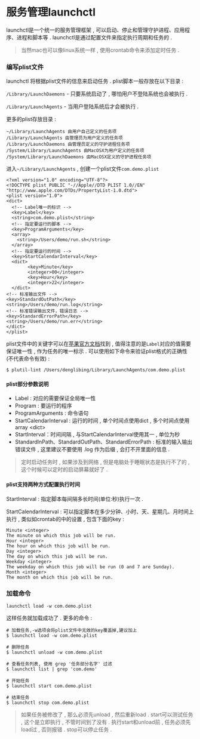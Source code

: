 # 服务管理launchctl

launchctl是一个统一的服务管理框架 , 可以启动、停止和管理守护进程、应用程序、进程和脚本等 . launchctl是通过配置文件来指定执行周期和任务的 .

> 当然mac也可以像linux系统一样 , 使用crontab命令来添加定时任务 .

### 编写plist文件

launchctl 将根据plist文件的信息来启动任务 . plist脚本一般存放在以下目录 :

`/Library/LaunchDaemons` - 只要系统启动了 , 哪怕用户不登陆系统也会被执行 .

`/Library/LaunchAgents` - 当用户登陆系统后才会被执行 .

更多的plist存放目录 :

```
~/Library/LaunchAgents 由用户自己定义的任务项
/Library/LaunchAgents 由管理员为用户定义的任务项
/Library/LaunchDaemons 由管理员定义的守护进程任务项
/System/Library/LaunchAgents 由MacOSX为用户定义的任务项
/System/Library/LaunchDaemons 由MacOSX定义的守护进程任务项
```

进入`~/Library/LaunchAgents` , 创建一个plist文件`com.demo.plist`

```
<?xml version="1.0" encoding="UTF-8"?>
<!DOCTYPE plist PUBLIC "-//Apple//DTD PLIST 1.0//EN" "http://www.apple.com/DTDs/PropertyList-1.0.dtd">
<plist version="1.0">
<dict>
  <!-- Label唯一的标识 -->
  <key>Label</key>
  <string>com.demo.plist</string>
  <!-- 指定要运行的脚本 -->
  <key>ProgramArguments</key>
  <array>
    <string>/Users/demo/run.sh</string>
  </array>
  <!-- 指定要运行的时间 -->
  <key>StartCalendarInterval</key>
  <dict>
        <key>Minute</key>
        <integer>00</integer>
        <key>Hour</key>
        <integer>22</integer>
  </dict>
<!-- 标准输出文件 -->
<key>StandardOutPath</key>
<string>/Users/demo/run.log</string>
<!-- 标准错误输出文件，错误日志 -->
<key>StandardErrorPath</key>
<string>/Users/demo/run.err</string>
</dict>
</plist>
```

plist文件中的关键字可以在[苹果官方文档](https://developer.apple.com/legacy/library/documentation/Darwin/Reference/ManPages/man5/launchd.plist.5.html#//apple_ref/doc/man/5/launchd.plist)找到 , 值得注意的是`Label`对应的值需要保证唯一性 , 作为任务的唯一标示 . 可以使用如下命令来验证plist格式的正确性\(不代表命令有效\) : 

```
$ plutil-lint /Users/denglibing/Library/LaunchAgents/com.demo.plist
```

#### plist部分参数说明

* Label : 对应的需要保证全局唯一性
* Program : 要运行的程序
* ProgramArguments : 命令语句
* StartCalendarInterval : 运行的时间 , 单个时间点使用dict , 多个时间点使用 array &lt;dict&gt;
* StartInterval：时间间隔 , 与StartCalendarInterval使用其一 , 单位为秒
* StandardInPath、StandardOutPath、StandardErrorPath : 标准的输入输出错误文件 , 这里建议不要使用 .log 作为后缀 , 会打不开里面的信息 . 

> 定时启动任务时 , 如果涉及到网络 , 但是电脑处于睡眠状态是执行不了的 , 这个时候可以定时的启动屏幕就好了 .

#### plist支持两种方式配置执行时间

StartInterval : 指定脚本每间隔多长时间\(单位:秒\)执行一次 . 

StartCalendarInterval : 可以指定脚本在多少分钟、小时、天、星期几、月时间上执行 , 类似如crontab的中的设置 , 包含下面的key : 

```
Minute <integer>
The minute on which this job will be run.
Hour <integer>
The hour on which this job will be run.
Day <integer>
The day on which this job will be run.
Weekday <integer>
The weekday on which this job will be run (0 and 7 are Sunday).
Month <integer>
The month on which this job will be run.
```

### 加载命令

```
launchctl load -w com.demo.plist
```

这样任务就加载成功了 . 更多的命令 :

```
# 加载任务,-w选项会将plist文件中无效的key覆盖掉,建议加上
$ launchctl load -w com.demo.plist

# 删除任务
$ launchctl unload -w com.demo.plist

# 查看任务列表, 使用 grep '任务部分名字' 过滤
$ launchctl list | grep 'com.demo'

# 开始任务
$ launchctl start com.demo.plist

# 结束任务
$ launchctl stop com.demo.plist
```

> 如果任务被修改了 , 那么必须先unload , 然后重新load . start可以测试任务 , 这个是立即执行 , 不管时间到了没有 . 执行start和unload前 , 任务必须先load过 , 否则报错 . stop可以停止任务 .



